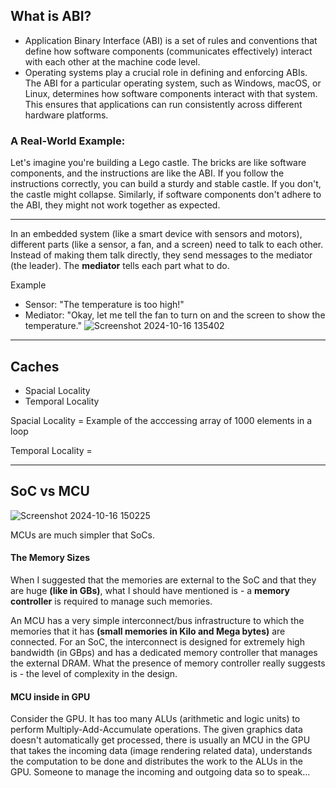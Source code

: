 ## What is ABI?
- Application Binary Interface (ABI) is a set of rules and conventions that define how software components (communicates effectively) interact with each other at the machine code level.
- Operating systems play a crucial role in defining and enforcing ABIs. 
The ABI for a particular operating system, such as Windows, macOS, or Linux, determines how software components interact with that system. 
This ensures that applications can run consistently across different hardware platforms.

### A Real-World Example:
Let's imagine you're building a Lego castle. The bricks are like software components, and the instructions are like the ABI. 
If you follow the instructions correctly, you can build a sturdy and stable castle. 
If you don't, the castle might collapse. Similarly, if software components don't adhere to the ABI, they might not work together as expected.

-------------------------------------------------------------------------
In an embedded system (like a smart device with sensors and motors), different parts (like a sensor, a fan, and a screen) need to talk to each other. Instead of making them talk directly, they send messages to the mediator (the leader). The **mediator** tells each part what to do.

Example
- Sensor: "The temperature is too high!"
- Mediator: "Okay, let me tell the fan to turn on and the screen to show the temperature."
![Screenshot 2024-10-16 135402](https://github.com/user-attachments/assets/02de4d9c-4b84-4812-b736-9788af607edc)

--------------------------------------------------------------------------
## Caches
- Spacial Locality
- Temporal Locality

Spacial Locality = Example of the acccessing array of 1000 elements in a loop

Temporal Locality = 

--------------------------------------------------------------------------

## SoC vs MCU

![Screenshot 2024-10-16 150225](https://github.com/user-attachments/assets/28cfa769-4aa0-468b-880e-3ad82ddf6fcb)

MCUs are much simpler that SoCs.

#### The Memory Sizes
When I suggested that the memories are external to the SoC and that they are huge **(like in GBs)**, what I should have mentioned is - a **memory controller** is required to manage such memories. 

An MCU has a very simple interconnect/bus infrastructure to which the memories that it has **(small memories in Kilo and Mega bytes)** are connected. For an SoC, the interconnect is designed for extremely high bandwidth (in GBps) and has a dedicated memory controller that manages the external DRAM. What the presence of memory controller really suggests is - the level of complexity in the design.

#### MCU inside in GPU
Consider the GPU. It has too many ALUs (arithmetic and logic units) to perform Multiply-Add-Accumulate operations. The given graphics data doesn't automatically get processed, there is usually an MCU in the GPU that takes the incoming data (image rendering related data), understands the computation to be done and distributes the work to the ALUs in the GPU. Someone to manage the incoming and outgoing data so to speak...



